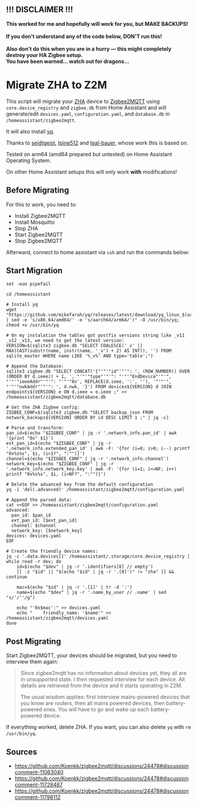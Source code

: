 ## !!! DISCLAIMER !!!

**This worked for me and hopefully will work for you, but MAKE BACKUPS!\
\
If you don't understand any of the code below, DON'T run this!\
\
Also don't do this when you are in a hurry — this might completely destroy your HA Zigbee setup.\
You have been warned... watch out for dragons...**

# Migrate ZHA to Z2M

This script will migrate your [ZHA](https://www.home-assistant.io/integrations/zha/) device to [Zigbee2MQTT](https://www.zigbee2mqtt.io/) using `core.device_registry` and `zigbee.db` from Home Assistant and will generate/edit `devices.yaml`, `configuration.yaml`, and `database.db` in `/homeassistant/zigbee2mqtt`.

It will also install [yq](https://github.com/mikefarah/yq).

Thanks to [seidtgeist](https://github.com/seidtgeist), [toine512](https://github.com/toine512) and [teal-bauer](https://github.com/teal-bauer), whose work this is based on.

Tested on arm64 (amd64 prepared but untested) on Home Assistant Operating System.

On other Home Assistant setups this will only work **with** modifications!

## Before Migrating

For this to work, you need to:
 - Install Zigbee2MQTT
 - Install Mosquitto
 - Stop ZHA
 - Start Zigbee2MQTT
 - Stop Zigbee2MQTT

Afterward, connect to home assistant via `ssh` and run the commands below:

## Start Migration

```shell
set -euo pipefail

cd /homeassistant

# Install yq
wget "https://github.com/mikefarah/yq/releases/latest/download/yq_linux_$(arch | sed -e 's/x86_64/amd64/' -e 's/aarch64/arm64/')" -O /usr/bin/yq; chmod +x /usr/bin/yq

# On my instalation the tables got postfix versions string like _v11 _v12 _v13, we need to get the latest version:
VERSION=$(sqlite3 zigbee.db "SELECT COALESCE('_v' || MAX(CAST(substr(name, instr(name, '_v') + 2) AS INT)), '') FROM sqlite_master WHERE name LIKE '%_v%' AND type='table';")

# Append the Database:
sqlite3 zigbee.db "SELECT CONCAT('{"'"'"id"'"'": ', (ROW_NUMBER() OVER (ORDER BY d.ieee)) + 1, ', "'"'"type"'"'": "'"'"EndDevice"'"'", "'"'"ieeeAddr"'"'": "'"'"0x', REPLACE(d.ieee, ':', ''), '"'"'", "'"'"nwkAddr"'"'": ', d.nwk, '}') FROM devices${VERSION} d JOIN endpoints${VERSION} e ON d.ieee = e.ieee ;" >> /homeassistant/zigbee2mqtt/database.db

# Get the ZHA Zigbee config:
ZIGBEE_CONF=$(sqlite3 zigbee.db "SELECT backup_json FROM network_backups${VERSION} ORDER BY id DESC LIMIT 1 ;" | jq -c)

# Parse and transform:
pan_id=$(echo "$ZIGBEE_CONF" | jq -r '.network_info.pan_id' | awk '{print "0x" $1}')
ext_pan_id=$(echo "$ZIGBEE_CONF" | jq -r '.network_info.extended_pan_id' | awk -F: '{for (i=8; i>0; i--) printf "0x%s%s", $i, (i>1?", ":"")}')
channel=$(echo "$ZIGBEE_CONF" | jq -r '.network_info.channel')
network_key=$(echo "$ZIGBEE_CONF" | jq -r '.network_info.network_key.key' | awk -F: '{for (i=1; i<=NF; i++) printf "0x%s%s", $i, (i<NF?", ":"")}')

# Delete the advanced key from the default configuration
yq -i 'del(.advanced)' /homeassistant/zigbee2mqtt/configuration.yaml

# Append the parsed data:
cat <<EOF >> /homeassistant/zigbee2mqtt/configuration.yaml
advanced:
  pan_id: $pan_id
  ext_pan_id: [$ext_pan_id]
  channel: $channel
  network_key: [$network_key]
devices: devices.yaml
EOF

# Create the friendly device names:
jq -c '.data.devices[]' /homeassistant/.storage/core.device_registry | while read -r dev; do
    id=$(echo "$dev" | jq -r '.identifiers[0] // empty')
    [[ -z "$id" || "$(echo "$id" | jq -r '.[0]')" != "zha" ]] && continue
    
    mac=$(echo "$id" | jq -r '.[1]' | tr -d ':')
    name=$(echo "$dev" | jq -r '.name_by_user // .name' | sed "s/'/''/g")
    
    echo "'0x$mac':" >> devices.yaml
    echo "    friendly_name: '$name'" >> /homeassistant/zigbee2mqtt/devices.yaml
done
```

## Post Migrating

Start Zigbee2MQTT, your devices should be migrated, but you need to interview them again:

> Since zigbee2mqtt has no information about devices yet, they all are in unsupported state.
> I then requested interview for each device. All details are retrieved from the device and it starts operating in Z2M.
> 
> The usual wisdom applies: first interview mains-powered devices that you know are routers, then all mains powered devices, then battery-powered ones. You will have to go and wake up each battery-powered device.

If everything worked, delete ZHA. If you want, you can also delete `yq` with `rm /usr/bin/yq`.

## Sources

- https://github.com/Koenkk/zigbee2mqtt/discussions/24478#discussioncomment-11063040
- https://github.com/Koenkk/zigbee2mqtt/discussions/24478#discussioncomment-11728487
- https://github.com/Koenkk/zigbee2mqtt/discussions/24478#discussioncomment-11798112
